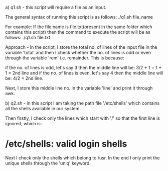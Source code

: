 a) q1.sh - this script will require a file as an input.

The general syntax of running this script is as follows: 
./q1.sh file_name

For example: If the file name is file.txt(present in the same folder which contains this script) then the command to execute the script will be as follows:
./q1.sh file.txt

Approach - 
In the script, I store the total no. of lines of the input file in the variable 'total' and then I check whether the no. of lines is odd or even through the variable 'rem' i.e. remainder. This is because:

if the no. of lines is odd, let's say 3 then the middle line will be:
3/2 + 1 = 1 + 1 = 2nd line
and if the no. of lines is even, let's say 4 then the middle line will be:
4/2 = 2nd line.

Next, I store this middle line no. in the variable 'line' and print it through awk.

b) q2.sh - in this script I am taking the path file '/etc/shells' which contains all the shells available in our system.

Then firstly, I check only the lines which start with '/' so that the first line is ignored, which is:
# /etc/shells: valid login shells

Next I check only the shells which belong to /usr. In the end I only print the unique shells through the 'uniq' keyword.
